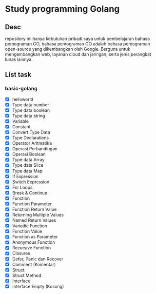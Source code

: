 # Study programming Golang

## Desc

repository ini hanya kebutuhan pribadi saya untuk pembelajaran bahasa pemograman GO, bahasa pemograman GO adalah bahasa pemograman open-source yang dikembangkan oleh Google. Berguna untuk mengembangkan web, layanan cloud dan jaringan, serta jenis perangkat lunak lainnya.

## List task

### basic-golang

- [x] helloworld
- [x] Type data number
- [x] Type data boolean
- [x] Type data string
- [x] Variable
- [x] Constant
- [x] Convert Type Data
- [x] Type Declarations
- [x] Operator Aritmatika
- [x] Operasi Perbandingan
- [x] Operasi Boolean
- [x] Type data Array
- [x] Type data Slice
- [x] Type data Map
- [x] If Expression
- [x] Switch Expression
- [x] For Loops
- [x] Break & Continue
- [x] Function
- [x] Function Parameter
- [x] Function Return Value
- [x] Returning Multiple Values
- [x] Named Return Values
- [x] Variadic Function
- [x] Function Value
- [x] Function as Parameter
- [x] Anonymous Function
- [x] Recursive Function
- [x] Closures
- [x] Defer, Panic dan Recover
- [x] Comment (Komentar)
- [x] Struct
- [x] Struct Method
- [x] Interface
- [x] Interface Empty (Kosong)
